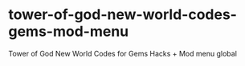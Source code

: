 # tower-of-god-new-world-codes-gems-mod-menu
Tower of God New World Codes for Gems Hacks + Mod menu global
